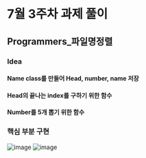 # 7월 3주차 과제 풀이

## Programmers_파일명정렬

### Idea
#### Name class를 만들어 Head, number, name 저장
#### Head의 끝나는 index를 구하기 위한 함수
#### Number를 5개 뽑기 위한 함수

### 핵심 부분 구현
![image](https://user-images.githubusercontent.com/48550373/126071146-a365c24e-4103-44aa-b828-885527217191.png)
![image](https://user-images.githubusercontent.com/48550373/126071152-3fb786bb-ee5c-41ec-901d-812d6cd25a1d.png)


